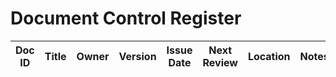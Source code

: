 # Document Control Register
| Doc ID | Title | Owner | Version | Issue Date | Next Review | Location | Notes |
|--------|-------|-------|---------|------------|-------------|----------|-------|
